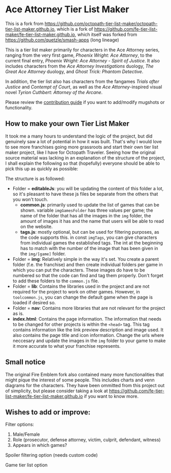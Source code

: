 # Ace Attorney Tier List Maker

This is a fork from https://github.com/octopath-tier-list-maker/octopath-tier-list-maker.github.io, which is a fork of https://github.com/fe-tier-list-maker/fe-tier-list-maker.github.io, which itself was forked from https://github.com/quetzle/smash-apps (long lineage)

This is a tier list maker primarily for characters in the Ace Attorney series, ranging from the very first game, *Phoenix Wright: Ace Attorney*, to the current final entry, *Phoenix Wright: Ace Attorney - Spirit of Justice*. It also includes characters from the *Ace Attorney Investigations* duology, *The Great Ace Attorney* duology, and *Ghost Trick: Phantom Detective*.

In addition, the tier list also has characters from the fangames *Trials after Justice* and *Contempt of Court*, as well as the *Ace Attorney*-inspired visual novel *Tyrion Cuthbert: Attorney of the Arcane*.

Please review the [contribution guide](https://github.com/aa-tier-list-maker/aa-tier-list-maker.github.io/blob/master/CONTRIBUTING.md) if you want to add/modify mugshots or functionality.

## How to make your own Tier List Maker

It took me a many hours to understand the logic of the project, but did genuinely saw a lot of potential in how it was built. That's why I would love to see more franchises going more grassroots and start their own tier list maker project, like I have for Octopath Traveler. Seeing how the original source material was lacking in an explanation of the structure of the project, I shall explain the following so that (hopefully) everyone should be able to pick this up as quickly as possible:

The structure is as followed:
- Folder = **editableJs**: you will be updating the content of this folder a lot, so it's pleasant to have these js files be separate from the others that you won't touch.
    - **common.js**: primarily used to update the list of games that can be shown. variable ``imgGamesFolder`` has three values per game; the name of the folder that has all the images in the ``img`` folder, the amount of images it has and the name that users will be able to read on the website.
    - **tags.js**: mostly optional, but can be used for filtering purposes, as the code supports this. in const ``imgTags``, you can give characters from individual games the established tags. The int at the beginning has to match with the number of the image that has been given in the ``img/[game]`` folder.
- Folder = **img**: Relatively simple in the way it's set. You create a parent folder (f.e. the franchise) and then create individual folders per game in which you can put the characters. These images do have to be numbered so that the code can find and tag them properly. Don't forget to add these folders to the ``common.js`` file.
- Folder = **lib**: Contains the libraries used in the project and are not required for the project to work on other games. However, in ``toolcommon.js``, you can change the default game when the page is loaded if desired so.
- Folder = **nav**: Contains more libraries that are not relevant for the project as is.
- **index.html**: Contains the page information. The information that needs to be changed for other projects is within the ``<head>`` tag. This tag contains information like the link preview description and image used. It also contains the page title and icon information. Change the urls where neccesary and update the images in the ``img`` folder to your game to make it more accurate to what your franchise represents.

## Small notice
The original Fire Emblem fork also contained many more functionalities that might pique the interest of some people. This includes charts and venn diagrams for the characters. They have been ommitted from this project out of simplicity, but please consider taking a look at https://github.com/fe-tier-list-maker/fe-tier-list-maker.github.io if you want to know more.

## Wishes to add or improve:
Filter options:
1. Male/Female
2. Role (prosecutor, defense attorney, victim, culprit, defendant, witness)
3. Appears in which games?

Spoiler filtering option (needs custom code)

Game tier list option
